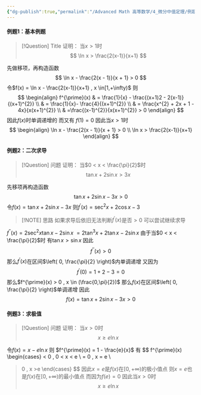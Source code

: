 ```yaml
---
{"dg-publish":true,"permalink":"/Advanced Math 高等数学/4_微分中值定理/例题：函数单调性解不等式/","tags":["例题","微积分"]}
---
```


#### 例题1：基本例题
> [!Question] Title
> 证明：
> 当$x  > 1$时
> $$
> \ln x > \frac{2(x-1)}{x+1}
> $$

先做移项，再构造函数
$$
\ln x - \frac{2(x - 1)}{x + 1} > 0
$$
令$f(x) = \ln x - \frac{2(x-1)}{x+1} , x \in[1,+\infty)$
则
$$
\begin{align}
f^{\prime}(x)  & =  \frac{1}{x} - \frac{(x+1)2 - 2(x-1)}{(x+1)^{2}} \\
 & = \frac{1}{x}- \frac{4}{(x+1)^{2}} \\
 & = \frac{x^{2} + 2x + 1 - 4x}{x(x+1)^{2}} \\
 & =\frac{(x-1)^{2}}{x(x+1)^{2}} > 0
\end{align}
$$
因此$f(x)$时单调递增的
而又有
$f(1) = 0$
因此当$x > 1$时
$$
\begin{align}
\ln x - \frac{2(x - 1)}{x + 1} > 0 \\
\ln x > \frac{2(x-1)}{x+1}
\end{align}
$$


#### 例题2：二次求导

> [!Question] 问题
> 证明：
> 当$0 < x < \frac{\pi}{2}$时
> $$
> \tan x + 2\sin x > 3x
> $$

先移项再构造函数
$$
\tan x + 2\sin x - 3x > 0
$$
令$f(x) = \tan x + 2\sin x - 3x$
则$f^{\prime}(x) = \sec ^{2} x + 2 \cos x - 3$

> [!NOTE] 思路
> 如果求导后依旧无法判断$f^{\prime}(x)$是否$> 0$
> 可以尝试继续求导


$f^{\prime\prime}(x) = 2\sec ^{2} x \tan x - 2\sin x$
$= 2\tan ^{3}x  + 2\tan x - 2\sin x$
由于当$0 < x < \frac{\pi}{2}$时
有$\tan x > \sin x$
因此
$$
f^{\prime\prime}(x) > 0
$$
那么$f^{\prime}(x)$在区间$\left( 0, \frac{\pi}{2} \right)$内单调递增
又因为
$$
f^{\prime}(0) = 1 + 2 - 3 = 0 
$$
那么$f^{\prime}(x) > 0 , x \in (\frac{0,\pi}{2})$
那么$f(x)$在区间$\left( 0, \frac{\pi}{2} \right)$单调递增
因此
$$
f(x) = \tan x + 2\sin x - 3x > 0
$$

#### 例题3：求极值

> [!Question] 问题
> 证明：
> 当$x > 0$时
> $$
> x \geq e\ln x
> $$

令$f(x) = x - e\ln x$
则
$f^{\prime}(x) = 1 - \frac{e}{x}$
有
$$
f^{\prime}(x) 
\begin{cases}
< 0 , 0 <  x < e \\
= 0 , x = e \\
> 0 , x >e
\end{cases}
$$
因此$x= e$是$f(x)$在$[0 , +\infty)$的极小值点
则$x=e$也是$f(x)$在$[0 , +\infty)$的最小值点
而因为$f(e) = 0$
因此当$x > 0$时
$$
x \geq e\ln x
$$


